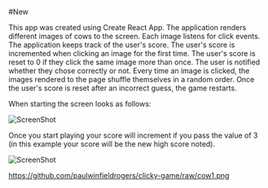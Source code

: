#New

This app was created using Create React App.
The application renders different images of cows to the screen. Each image listens for click events.
The application keeps track of the user's score. The user's score is incremented when clicking an image for the first time. The user's score is reset to 0 if they click the same image more than once.  The user is notified whether they chose correctly or not.
Every time an image is clicked, the images rendered to the page shuffle themselves in a random order.
Once the user's score is reset after an incorrect guess, the game restarts.

When starting the screen looks as follows:

![ScreenShot](clicky-game/cow1.png)

Once you start playing your score will increment if you pass the value of 3 (in this example your score will be the new high score noted).

![ScreenShot](clicky-game/cow1.png)


https://github.com/paulwinfieldrogers/clicky-game/raw/cow1.png